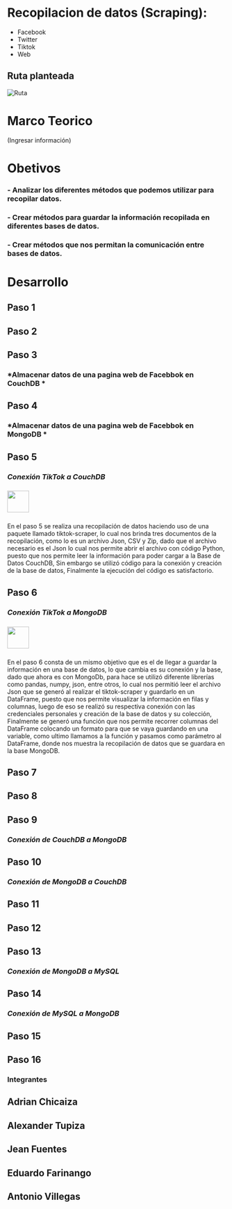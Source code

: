 # Recopilacion de datos (Scraping):
- Facebook
- Twitter
- Tiktok
- Web

## Ruta planteada
![Ruta](https://user-images.githubusercontent.com/75056800/153736293-a1fd5503-7b33-4446-99b9-385e4c9a7a31.png)

# Marco Teorico

(Ingresar información)


# Obetivos
### - Analizar los diferentes métodos que podemos utilizar para recopilar datos.
### - Crear métodos para guardar la información recopilada en diferentes bases de datos.
### - Crear métodos que nos permitan la comunicación entre bases de datos.

# Desarrollo

## Paso 1
## Paso 2
## Paso 3
### *Almacenar datos de una pagina web de Facebbok en CouchDB *
## Paso 4
### *Almacenar datos de una pagina web de Facebbok en MongoDB *
## Paso 5
### *Conexión TikTok a CouchDB*
### <img src="https://upload.wikimedia.org/wikipedia/commons/thumb/7/72/Apache_CouchDB_logo.svg/1200px-Apache_CouchDB_logo.svg.png" width="50">
### 
En el paso 5 se realiza una recopilación de datos haciendo uso de una paquete llamado tiktok-scraper, lo cual nos brinda tres documentos de la recopilación, como lo es un archivo Json, CSV y Zip, dado que el archivo necesario es el Json lo cual nos permite abrir el archivo con código Python, puesto que nos permite leer la información para poder cargar a la Base de Datos CouchDB, Sin embargo se utilizó código para la conexión y creación de la base de datos, Finalmente la ejecución del código es satisfactorio.
## Paso 6
### *Conexión TikTok a MongoDB*
### <img src="https://sf-tb-sg.ibytedtos.com/obj/eden-sg/uhtyvueh7nulogpoguhm/tiktok-icon2.png" width="50">
### 
En el paso 6 consta de un mismo objetivo que es el de llegar a guardar la información en una base de datos, lo que cambia es su conexión y la base, dado que ahora es con MongoDb, para hace se utilizó diferente librerías como pandas, numpy, json, entre otros, lo cual nos permitió leer el archivo Json que se generó al realizar el tiktok-scraper y guardarlo en un DataFrame, puesto que nos permite visualizar la información en filas y columnas, luego de eso se realizó su respectiva conexión con las credenciales personales y creación de la base de datos y su colección, Finalmente se generó una función que nos permite recorrer columnas del DataFrame colocando un formato para que se vaya guardando en una variable, como ultimo llamamos a la función y pasamos como parámetro al DataFrame, donde nos muestra la recopilación de datos que se guardara en la base MongoDB.
## Paso 7
## Paso 8
## Paso 9
### *Conexión de CouchDB a MongoDB*
## Paso 10
### *Conexión de MongoDB a CouchDB*
## Paso 11
## Paso 12
## Paso 13
### *Conexión de MongoDB a MySQL*
## Paso 14
### *Conexión de MySQL a MongoDB*
## Paso 15
## Paso 16







### Integrantes

## Adrian Chicaiza
## Alexander Tupiza
## Jean Fuentes
## Eduardo Farinango
## Antonio Villegas
